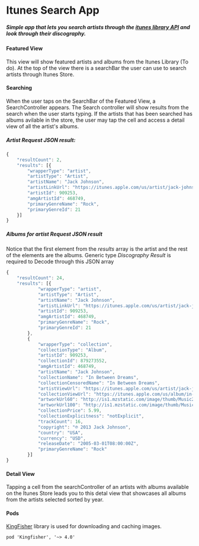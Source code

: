 # Itunes Search App
##### Simple app that lets you search artists through the [itunes library API](https://affiliate.itunes.apple.com/resources/documentation/itunes-store-web-service-search-api/#lookup) and look through their discography.

#### Featured View
This view will show featured artists and albums from the Itunes Library (To do). At the top of the view there is a searchBar the user can use to search artists through Itunes Store.

#### Searching
When the user taps on the SearchBar of the Featured View, a SearchController appears. The Search controller will show results from the search when the user starts typing. If the artists that has been searched has albums avilable in the store, the user may tap the cell and access a detail view of all the artist's albums.

##### Artist Request JSON result:
```javascript
{
	"resultCount": 2,
	"results": [{
		"wrapperType": "artist",
		"artistType": "Artist",
		"artistName": "Jack Johnson",
		"artistLinkUrl": "https://itunes.apple.com/us/artist/jack-johnson/909253?uo=4",
		"artistId": 909253,
		"amgArtistId": 468749,
		"primaryGenreName": "Rock",
		"primaryGenreId": 21
	}]
}
```
##### Albums for artist Request JSON result
Notice that the first element from the *results* array is the artist and the rest of the elements are the albums. Generic type *Discography Result* is required to Decode through this JSON array

```javascript
{
	"resultCount": 24,
	"results": [{
			"wrapperType": "artist",
			"artistType": "Artist",
			"artistName": "Jack Johnson",
			"artistLinkUrl": "https://itunes.apple.com/us/artist/jack-johnson/909253?uo=4",
			"artistId": 909253,
			"amgArtistId": 468749,
			"primaryGenreName": "Rock",
			"primaryGenreId": 21
		},
		{
			"wrapperType": "collection",
			"collectionType": "Album",
			"artistId": 909253,
			"collectionId": 879273552,
			"amgArtistId": 468749,
			"artistName": "Jack Johnson",
			"collectionName": "In Between Dreams",
			"collectionCensoredName": "In Between Dreams",
			"artistViewUrl": "https://itunes.apple.com/us/artist/jack-johnson/909253?uo=4",
			"collectionViewUrl": "https://itunes.apple.com/us/album/in-between-dreams/879273552?uo=4",
			"artworkUrl60": "http://is1.mzstatic.com/image/thumb/Music2/v4/a2/66/32/a2663205-663c-8301-eec7-57937c2d0878/source/60x60bb.jpg",
			"artworkUrl100": "http://is1.mzstatic.com/image/thumb/Music2/v4/a2/66/32/a2663205-663c-8301-eec7-57937c2d0878/source/100x100bb.jpg",
			"collectionPrice": 5.99,
			"collectionExplicitness": "notExplicit",
			"trackCount": 16,
			"copyright": "℗ 2013 Jack Johnson",
			"country": "USA",
			"currency": "USD",
			"releaseDate": "2005-03-01T08:00:00Z",
			"primaryGenreName": "Rock"
		}]
}
```

#### Detail View
Tapping a cell from the searchController of an artists with albums available on the Itunes Store leads you to this detal view that showcases all albums from the artists selected sorted by year.

#### Pods
[KingFisher](https://github.com/onevcat/Kingfisher) library is used for downloading and caching images.

```
pod 'Kingfisher', '~> 4.0'
```